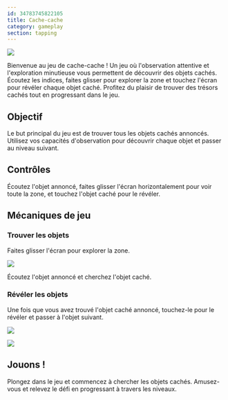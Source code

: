 ```yaml
---
id: 34783745822105
title: Cache-cache
category: gameplay
section: tapping
---
```

![](https://help.studycat.com/hc/article_attachments/34930712507545)

Bienvenue au jeu de cache-cache ! Un jeu où l'observation attentive et l'exploration minutieuse vous permettent de découvrir des objets cachés. Écoutez les indices, faites glisser pour explorer la zone et touchez l'écran pour révéler chaque objet caché. Profitez du plaisir de trouver des trésors cachés tout en progressant dans le jeu.

## Objectif

Le but principal du jeu est de trouver tous les objets cachés annoncés. Utilisez vos capacités d'observation pour découvrir chaque objet et passer au niveau suivant.

## Contrôles

Écoutez l'objet annoncé, faites glisser l'écran horizontalement pour voir toute la zone, et touchez l'objet caché pour le révéler.

## Mécaniques de jeu

### Trouver les objets 

Faites glisser l'écran pour explorer la zone.

![](https://help.studycat.com/hc/article_attachments/34930712511513)

Écoutez l'objet annoncé et cherchez l'objet caché.

### Révéler les objets

Une fois que vous avez trouvé l'objet caché annoncé, touchez-le pour le révéler et passer à l'objet suivant.

![](https://help.studycat.com/hc/article_attachments/34783745782809)

![](https://help.studycat.com/hc/article_attachments/34783721841177)

## Jouons !

Plongez dans le jeu et commencez à chercher les objets cachés. Amusez-vous et relevez le défi en progressant à travers les niveaux.

